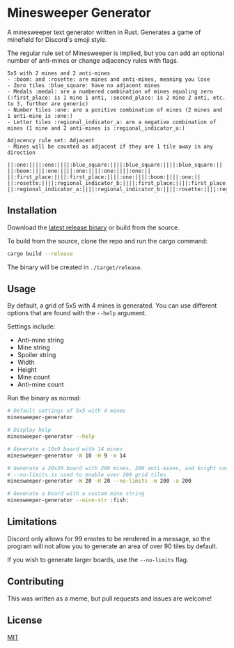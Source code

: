# Minesweeper Generator

A minesweeper text generator written in Rust. Generates a game of minefield for
Discord's emoji style.

The regular rule set of Minesweeper is implied, but you can add an optional
number of anti-mines or change adjacency rules with flags.

```text
5x5 with 2 mines and 2 anti-mines
- :boom: and :rosette: are mines and anti-mines, meaning you lose
- Zero tiles :blue_square: have no adjacent mines
- Medals :medal: are a numbered combination of mines equaling zero (:first_place: is 1 mine 1 anti, :second_place: is 2 mine 2 anti, etc. to 3, further are generic)
- Number tiles :one: are a positive combination of mines (2 mines and 1 anti-mine is :one:)
- Letter tiles :regional_indicator_a: are a negative combination of mines (1 mine and 2 anti-mines is :regional_indicator_a:)

Adjacency rule set: Adjacent
- Mines will be counted as adjacent if they are 1 tile away in any direction

||:one:||||:one:||||:blue_square:||||:blue_square:||||:blue_square:||
||:boom:||||:one:||||:one:||||:one:||||:one:||
||:first_place:||||:first_place:||||:one:||||:boom:||||:one:||
||:rosette:||||:regional_indicator_b:||||:first_place:||||:first_place:||||:one:||
||:regional_indicator_a:||||:regional_indicator_b:||||:rosette:||||:regional_indicator_a:||||:blue_square:||
```

## Installation

Download the [latest release binary](https://github.com/FireIsGood/minesweeper-generator/releases) or build from the source.

To build from the source, clone the repo and run the cargo command:

```bash
cargo build --release
```

The binary will be created in `./target/release`.

## Usage

By default, a grid of 5x5 with 4 mines is generated. You can use different
options that are found with the `--help` argument.

Settings include:

- Anti-mine string
- Mine string
- Spoiler string
- Width
- Height
- Mine count
- Anti-mine count

Run the binary as normal:

```bash
# Default settings of 5x5 with 4 mines
minesweeper-generator

# Display help
minesweeper-generator --help

# Generate a 10x9 board with 14 mines
minesweeper-generator -W 10 -H 9 -m 14

# Generate a 20x20 board with 200 mines, 200 anti-mines, and knight counting
# --no-limits is used to enable over 200 grid tiles
minesweeper-generator -W 20 -H 20 --no-limits -m 200 -a 200

# Generate a board with a custom mine string
minesweeper-generator --mine-str :fish:
```

## Limitations

Discord only allows for 99 emotes to be rendered in a message, so the program
will not allow you to generate an area of over 90 tiles by default.

If you wish to generate larger boards, use the `--no-limits` flag.

## Contributing

This was written as a meme, but pull requests and issues are welcome!

## License

[MIT](https://choosealicense.com/licenses/mit/)
